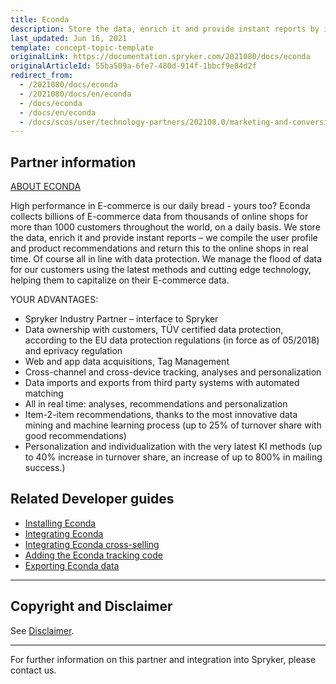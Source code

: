 ```yaml
---
title: Econda
description: Store the data, enrich it and provide instant reports by integrating Econda into Spryker Commerce OS.
last_updated: Jun 16, 2021
template: concept-topic-template
originalLink: https://documentation.spryker.com/2021080/docs/econda
originalArticleId: 55ba509a-6fe7-480d-914f-1bbcf9e84d2f
redirect_from:
  - /2021080/docs/econda
  - /2021080/docs/en/econda
  - /docs/econda
  - /docs/en/econda
  - /docs/scos/user/technology-partners/202108.0/marketing-and-conversion/personalization-and-cross-selling/econda/econda.html
---
```


## Partner information

[ABOUT ECONDA](https://www.econda.de/)

High performance in E-commerce is our daily bread - yours too? Econda collects billions of E-commerce data from thousands of online shops for more than 1000 customers throughout the world, on a daily basis. We store the data, enrich it and provide instant reports – we compile the user profile and product recommendations and return this to the online shops in real time. Of course all in line with data protection. We manage the flood of data for our customers using the latest methods and cutting edge technology, helping them to capitalize on their E-commerce data.

YOUR ADVANTAGES:

* Spryker Industry Partner – interface to Spryker
* Data ownership with customers, TÜV certified data protection, according to the EU data protection regulations (in force as of 05/2018) and eprivacy regulation
* Web and app data acquisitions, Tag Management
* Cross-channel and cross-device tracking, analyses and personalization
* Data imports and exports from third party systems with automated matching
* All in real time: analyses, recommendations and personalization
* Item-2-item recommendations, thanks to the most innovative data mining and machine learning process (up to 25% of turnover share with good recommendations)
* Personalization and individualization with the very latest KI methods (up to 40% increase in turnover share, an increase of up to 800% in mailing success.)

## Related Developer guides

* [Installing Econda](/docs/scos/dev/technology-partner-guides/{{page.version}}/marketing-and-conversion/personalization-and-cross-selling/econda/installing-econda.html)
* [Integrating Econda](/docs/scos/dev/technology-partner-guides/{{page.version}}/marketing-and-conversion/personalization-and-cross-selling/econda/integrating-econda.html)
* [Integrating Econda cross-selling](/docs/scos/dev/technology-partner-guides/{{page.version}}/marketing-and-conversion/personalization-and-cross-selling/econda/integrating-econda-cross-selling.html)
* [Adding the Econda tracking code](/docs/scos/dev/technology-partner-guides/{{page.version}}/marketing-and-conversion/personalization-and-cross-selling/econda/adding-the-econda-tracking-code.html)
* [Exporting Econda data](/docs/scos/dev/technology-partner-guides/{{page.version}}/marketing-and-conversion/personalization-and-cross-selling/econda/exporting-econda-data.html)



---

## Copyright and Disclaimer

See [Disclaimer](https://github.com/spryker/spryker-documentation).

---
For further information on this partner and integration into Spryker, please contact us.

<div class="hubspot-form js-hubspot-form" data-portal-id="2770802" data-form-id="163e11fb-e833-4638-86ae-a2ca4b929a41" id="hubspot-1"></div>
